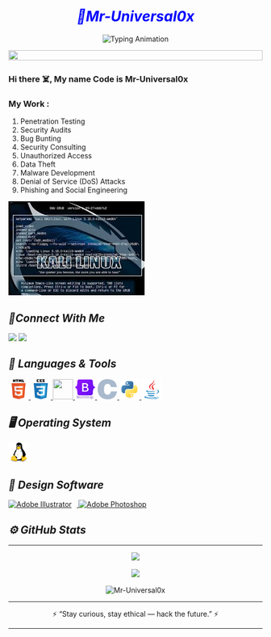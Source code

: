 <h1 align="center" ><b><i><font color="blue">👾Mr-Universal0x</font></i></b></h1>
<p align="center">
  <img src="https://readme-typing-svg.herokuapp.com?font=Fira+Code&weight=500&size=24&pause=1000&color=0066FF&center=true&vCenter=true&width=500&lines=🌊+Sailing+the+Digital+Sea;💻+Hacker+%7C+Developer+%7C+Explorer" alt="Typing Animation" />
</p>

<img src="https://i.imgur.com/dBaSKWF.gif" height="20" width="100%">

### Hi there ☠️, My name Code is Mr-Universal0x

### My Work :

1) Penetration Testing
2) Security Audits
3) Bug Bunting 
4) Security Consulting
5) Unauthorized Access
6) Data Theft
7) Malware Development
8) Denial of Service (DoS) Attacks
9) Phishing and Social Engineering

![](https://github.com/Mr-Universal0x/Mr-Universal0x/blob/main/download.jpg)

<h2><b><i>📡Connect With Me</i></b></h2>
<p>
  <a href="https://github.com/Mr-Universal0x" target="_blank"><img src="https://img.shields.io/badge/GitHub-0066FF?style=for-the-badge&logo=github&logoColor=white" /></a>
  <a href="https://t.me/MrUniversal0x" target="_blank"><img src="https://img.shields.io/badge/Telegram-0066FF?style=for-the-badge&logo=telegram&logoColor=white" /></a>
</p>
<h2><b><i>🧰 Languages & Tools</i></b></h2>
<p align="left">
  <a href="https://www.w3.org/html/" target="_blank" rel="noreferrer">
    <img src="https://raw.githubusercontent.com/devicons/devicon/master/icons/html5/html5-original-wordmark.svg" width="40" height="40"/>
  </a>
  <a href="https://www.w3schools.com/css/" target="_blank" rel="noreferrer">
    <img src="https://raw.githubusercontent.com/devicons/devicon/master/icons/css3/css3-original-wordmark.svg" width="40" height="40"/>
  </a>
  <a href="https://tailwindcss.com/" target="_blank" rel="noreferrer">
    <img src="https://www.vectorlogo.zone/logos/tailwindcss/tailwindcss-icon.svg" width="40" height="40"/>
  </a>
  <a href="https://getbootstrap.com" target="_blank" rel="noreferrer">
    <img src="https://raw.githubusercontent.com/devicons/devicon/master/icons/bootstrap/bootstrap-original-wordmark.svg" width="40" height="40"/>
  </a>
  <a href="https://www.cprogramming.com/" target="_blank" rel="noreferrer">
    <img src="https://raw.githubusercontent.com/devicons/devicon/master/icons/c/c-original.svg" width="40" height="40"/>
  </a>
  <a href="https://www.python.org" target="_blank" rel="noreferrer">
    <img src="https://raw.githubusercontent.com/devicons/devicon/master/icons/python/python-original.svg" width="40" height="40"/>
  </a>
  <a href="https://www.java.com" target="_blank" rel="noreferrer">
    <img src="https://raw.githubusercontent.com/devicons/devicon/master/icons/java/java-original.svg" width="40" height="40"/>
  </a>
</p>
<h2><b><i>🖥 Operating System</i></b></h2>
<p align="left">
  <a href="https://www.linux.org/" target="_blank" rel="noreferrer">
    <img src="https://raw.githubusercontent.com/devicons/devicon/master/icons/linux/linux-original.svg" width="40" height="40"/>
  </a>
</p>
<h2><b><i>🎨 Design Software</i></b></h2>
<p> 
  <a href="https://www.adobe.com/products/illustrator.html" target="_blank">
    <img src="https://upload.wikimedia.org/wikipedia/commons/f/fb/Adobe_Illustrator_CC_icon.svg"
         alt="Adobe Illustrator"
         width="48" height="48"
         style="margin-right: 10px;" />
  </a>  
  <a href="https://www.adobe.com/products/photoshop.html" target="_blank">
    <img src="https://upload.wikimedia.org/wikipedia/commons/a/af/Adobe_Photoshop_CC_icon.svg"
         alt="Adobe Photoshop"
         width="48" height="48" />
  </a>
</p>
<h2><b><i>⚙️ GitHub Stats</i></b></h2>

---

<p align="center">
  <a href="https://github.com/Mr-Universal0x">
    <img src="https://github-readme-stats.vercel.app/api/top-langs/?username=Mr-Universal0x&layout=compact&theme=react&hide_border=true"/>
  </a>
</p>
<p align="center">
  <a href="https://github.com/Mr-Universal0x">
    <img height="165" src="https://github-readme-stats.vercel.app/api?username=Mr-Universal0x&show_icons=true&include_all_commits=true&theme=react&cache_seconds=3200&hide_border=true"/>
  </a>
</p>
<p align="center">
  <img src="https://github-readme-streak-stats.herokuapp.com/?user=Mr-Universal0x&&theme=tokyonight" alt="Mr-Universal0x"/>
</p>



---
<p align="center">⚡ “Stay curious, stay ethical — hack the future.” ⚡</p>

---

